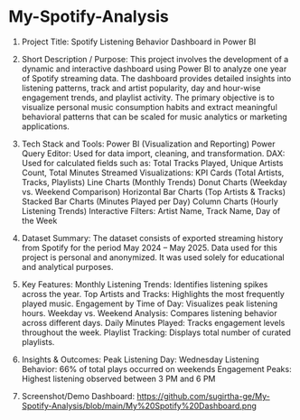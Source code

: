 # My-Spotify-Analysis
1. Project Title: Spotify Listening Behavior Dashboard in Power BI

2. Short Description / Purpose: This project involves the development of a dynamic and interactive dashboard using Power BI to analyze one year of Spotify streaming data. The dashboard provides detailed
insights into listening patterns, track and artist popularity, day and hour-wise engagement trends, and playlist activity. The primary objective is to visualize personal music consumption habits and extract
meaningful behavioral patterns that can be scaled for music analytics or marketing applications.

3. Tech Stack and Tools: Power BI (Visualization and Reporting) Power Query Editor: Used for data import, cleaning, and transformation. DAX: Used for calculated fields such as: Total Tracks Played, Unique
Artists Count, Total Minutes Streamed
Visualizations: KPI Cards (Total Artists, Tracks, Playlists) Line Charts (Monthly Trends) Donut Charts (Weekday vs. Weekend Comparison) Horizontal Bar Charts (Top Artists & Tracks) Stacked Bar Charts (Minutes
Played per Day) Column Charts (Hourly Listening Trends)
Interactive Filters: Artist Name, Track Name, Day of the Week

4. Dataset Summary: The dataset consists of exported streaming history from Spotify for the period May 2024 – May 2025. Data used for this project is personal and anonymized. It was used solely for
educational and analytical purposes.

5. Key Features: Monthly Listening Trends: Identifies listening spikes across the year. Top Artists and Tracks: Highlights the most frequently played music. Engagement by Time of Day: Visualizes peak
listening hours. Weekday vs. Weekend Analysis: Compares listening behavior across different days. Daily Minutes Played: Tracks engagement levels throughout the week. Playlist Tracking: Displays total number
of curated playlists.

6. Insights & Outcomes: Peak Listening Day: Wednesday Listening Behavior: 66% of total plays occurred on weekends Engagement Peaks: Highest listening observed between 3 PM and 6 PM

7. Screenshot/Demo Dashboard: https://github.com/sugirtha-ge/My-Spotify-Analysis/blob/main/My%20Spotify%20Dashboard.png
